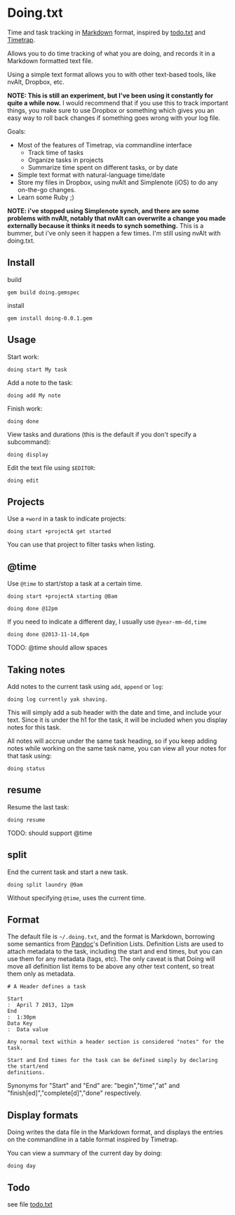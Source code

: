 # Doing.txt

Time and task tracking in [Markdown][] format, inspired by [todo.txt][] and [Timetrap][].

[Markdown]: http://daringfireball.net/projects/markdown/ 
[todo.txt]: http://www.todotxt.com/
[Timetrap]: https://github.com/samg/timetrap

Allows you to do time tracking of what you are doing, and records it in a Markdown formatted text file.

Using a simple text format allows you to with other text-based tools, like nvAlt, Dropbox, etc.

**NOTE: This is still an experiment, but I've been using it constantly for quite a while now.**  I would recommend that if you use this to track important things, you make sure to use Dropbox or something which gives you an easy way to roll back changes if something goes wrong with your log file.

Goals:

* Most of the features of Timetrap, via commandline interface
  *  Track time of tasks
  *  Organize tasks in projects
  *  Summarize time spent on different tasks, or by date
* Simple text format with natural-language time/date
* Store my files in Dropbox, using nvAlt and Simplenote (iOS) to do any on-the-go changes.
* Learn some Ruby ;)

**NOTE: i've stopped using Simplenote synch, and there are some problems with nvAlt, notably that nvAlt can overwrite a change you made externally because it thinks it needs to synch something.** This is a bummer, but i've only seen it happen a few times.  I'm still using nvAlt with doing.txt.

## Install

build

    gem build doing.gemspec

install

    gem install doing-0.0.1.gem

## Usage

Start work:

    doing start My task

Add a note to the task:
    
    doing add My note

Finish work:

    doing done

View tasks and durations (this is the default if you don't specify a subcommand):

    doing display

Edit the text file using `$EDITOR`:

    doing edit

## Projects

Use a `+word` in a task to indicate projects:

    doing start +projectA get started

You can use that project to filter tasks when listing.

## @time

Use `@time` to start/stop a task at a certain time.

    doing start +projectA starting @8am

    doing done @12pm

If you need to indicate a different day, I usually use `@year-mm-dd,time`

    doing done @2013-11-14,6pm

TODO: @time should allow spaces

## Taking notes

Add notes to the current task using `add`, `append` or `log`:

    doing log currently yak shaving.

This will simply add a sub header with the date and time, and include your text.  Since it is under the h1 for the task, it will be included when you display notes for this task.

All notes will accrue under the same task heading, so if you keep adding notes while working on the same task name, you can view all your notes for that task using:

    doing status

## resume

Resume the last task:

    doing resume

TODO: should support @time

## split

End the current task and start a new task.

    doing split laundry @9am

Without specifying `@time`, uses the current time.

## Format

The default file is `~/.doing.txt`, and the format is Markdown, borrowing some semantics from [Pandoc](http://www.johnmacfarlane.net/pandoc/README.html#definition-lists)'s Definition Lists.  Definition
Lists are used to attach metadata to the task, including the start and end times, but you can
use them for any metadata (tags, etc).  The only caveat is that Doing will move all definition
list items to be above any other text content, so treat them only as metadata.

    # A Header defines a task
    
    Start
    :  April 7 2013, 12pm
    End
    :  1:30pm
    Data Key
    :  Data value

    Any normal text within a header section is considered "notes" for the task.

    Start and End times for the task can be defined simply by declaring the start/end
    definitions.

Synonyms for "Start" and "End" are: "begin","time","at" and "finish[ed]","complete[d]","done" respectively.

## Display formats

Doing writes the data file in the Markdown format, and displays the entries on the commandline in a table format inspired by Timetrap.

You can view a summary of the current day by doing:

    doing day

## Todo

see file [todo.txt](https://github.com/gschueler/doingtxt/blob/master/todo.txt)
